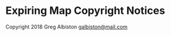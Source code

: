 Expiring Map Copyright Notices 
============================

Copyright 2018 Greg Albiston <galbiston@mail.com>